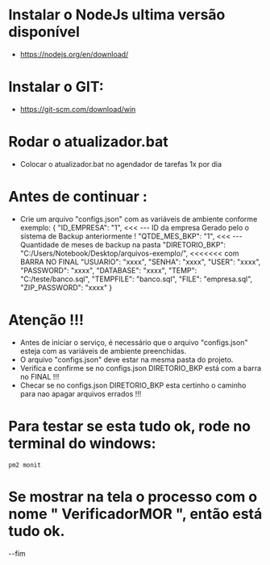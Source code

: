 # Instalar o NodeJs ultima versão disponível
 - https://nodejs.org/en/download/

# Instalar o GIT: 
 - https://git-scm.com/download/win
 
# Rodar o atualizador.bat
 - Colocar o atualizador.bat no agendador de tarefas 1x por dia

# Antes de continuar :
  - Crie um arquivo "configs.json" com as variáveis de ambiente conforme exemplo:
      {
        "ID_EMPRESA": "1",  <<< --- ID da empresa Gerado pelo o sistema de Backup anteriormente !
        "QTDE_MES_BKP": "1", <<< --- Quantidade de meses de backup na pasta
        "DIRETORIO_BKP": "C:/Users/Notebook/Desktop/arquivos-exemplo/", <<<<<<< com BARRA NO FINAL
        "USUARIO": "xxxx",
        "SENHA": "xxxx",
        "USER": "xxxx",
        "PASSWORD": "xxxx",
        "DATABASE": "xxxx",
        "TEMP": "C:/teste/banco.sql",
        "TEMPFILE": "banco.sql",
        "FILE": "empresa.sql",
        "ZIP_PASSWORD": "xxxx"
      }

# Atenção !!!
  - Antes de iniciar o serviço, é necessário que o arquivo "configs.json" esteja
      com as variáveis de ambiente preenchidas.
  - O arquivo "configs.json" deve estar na mesma pasta do projeto.
  - Verifica e confirme se no configs.json DIRETORIO_BKP está com a barra no FINAL !!!
  - Checar se no configs.json DIRETORIO_BKP esta certinho o caminho para nao apagar arquivos errados !!!
 
# Para testar se esta tudo ok, rode no terminal do windows:
    pm2 monit

# Se mostrar na tela o processo com o nome " VerificadorMOR ", então está tudo ok.

--fim
